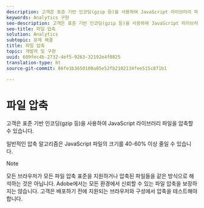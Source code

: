 ```yaml
---
description: 고객은 표준 기반 인코딩(gzip 등)을 사용하여 JavaScript 라이브러리 파일을 압축할 수 있습니다.
keywords: Analytics 구현
seo-description: 고객은 표준 기반 인코딩(gzip 등)을 사용하여 JavaScript 라이브러리 파일을 압축할 수 있습니다.
seo-title: 파일 압축
solution: Analytics
subtopic: 문제 해결
title: 파일 압축
topic: 개발자 및 구현
uuid: 609fec4b-2732-4ef5-9263-32192e4f0825
translation-type: ht
source-git-commit: 86fe1b3650100a05e52fb2102134fee515c871b1

---
```



# 파일 압축

고객은 표준 기반 인코딩(gzip 등)을 사용하여 JavaScript 라이브러리 파일을 압축할 수 있습니다.

일반적인 압축 알고리즘은 JavaScript 파일의 크기를 40-60% 이상 줄일 수 있습니다.

>[!NOTE]
>
>모든 브라우저가 모든 파일 압축 표준을 지원하거나 압축된 파일들을 같은 방식으로 해석하는 것은 아닙니다. Adobe에서는 모든 환경에서 신뢰할 수 있는 파일 압축을 보장하지는 않습니다. 고객은 배포하기 전에 지원되는 브라우저와 구성에서 압축을 테스트해야 합니다.

